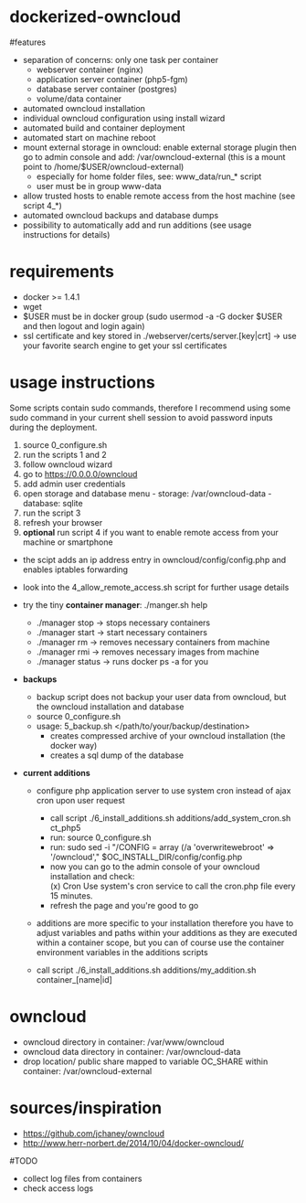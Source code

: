 dockerized-owncloud
===================

#features
- separation of concerns: only one task per container
  - webserver container (nginx)
  - application server container (php5-fgm)
  - database server container (postgres)
  - volume/data container
- automated owncloud installation 
- individual owncloud configuration using install wizard
- automated build and container deployment
- automated start on machine reboot
- mount external storage in owncloud: enable external storage plugin then go to admin console and add: /var/owncloud-external (this is a mount point to /home/$USER/owncloud-external)
    - especially for home folder files, see: www_data/run_* script
    - user must be in group www-data
- allow trusted hosts to enable remote access from the host machine (see script 4_*)
- automated owncloud backups and database dumps
- possibility to automatically add and run additions (see usage instructions for details)
 

# requirements
- docker >= 1.4.1
- wget
- $USER must be in docker group (sudo usermod -a -G docker $USER and then logout and login again)
- ssl certificate and key stored in ./webserver/certs/server.[key|crt] -> use your favorite search engine to get your ssl certificates


# usage instructions
Some scripts contain sudo commands, therefore I recommend using some sudo command in your current shell session to avoid password inputs during the deployment.

1. source 0_configure.sh
2. run the scripts 1 and 2 
3. follow owncloud wizard
  1. go to https://0.0.0.0/owncloud
  2. add admin user credentials
  3. open storage and database menu
    - storage: /var/owncloud-data
    - database: sqlite
4. run the script 3
5. refresh your browser 
6. **optional** run script 4 if you want to enable remote access from your machine or smartphone
  - the scipt adds an ip address entry in owncloud/config/config.php and enables iptables forwarding
  - look into the 4_allow_remote_access.sh script for further usage details
  
- try the tiny **container manager**: ./manger.sh help
  - ./manager stop      -> stops necessary containers
  - ./manager start     -> start necessary containers
  - ./manager rm        -> removes necessary containers from machine
  - ./manager rmi       -> removes necessary images from machine
  - ./manager status    -> runs docker ps -a for you

- **backups**
  - backup script does not backup your user data from owncloud, but the owncloud installation and database
  - source 0_configure.sh
  - usage: 5_backup.sh </path/to/your/backup/destination>
    - creates compressed archive of your owncloud installation (the docker way)
    - creates a sql dump of the database

- **current additions** 
    - configure php application server to use system cron instead of ajax cron upon user request
      - call script ./6_install_additions.sh additions/add_system_cron.sh ct_php5
      - run: source 0_configure.sh
      - run: sudo sed -i "/CONFIG = array (/a 'overwritewebroot' => '/owncloud'," $OC_INSTALL_DIR/config/config.php
      - now you can go to the admin console of your owncloud installation and check:  
         (x) Cron
         Use system's cron service to call the cron.php file every 15 minutes. 
      - refresh the page and you're good to go

  - additions are more specific to your installation therefore you have to adjust variables and paths within your additions as they are executed within a container scope, but you can of course use the container environment variables in the additions scripts
  - call script ./6_install_additions.sh additions/my_addition.sh container_[name|id]
  


# owncloud
- owncloud directory in container: /var/www/owncloud
- owncloud data directory in container: /var/owncloud-data
- drop location/ public share mapped to variable OC_SHARE within container: /var/owncloud-external



# sources/inspiration
- https://github.com/jchaney/owncloud
- http://www.herr-norbert.de/2014/10/04/docker-owncloud/


#TODO
- collect log files from containers
- check access logs

